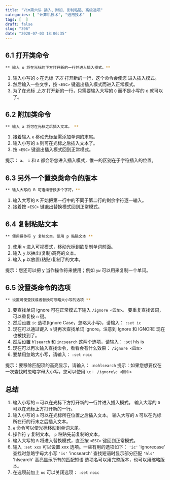 ```yaml
---
title: "Vim第六讲 插入、附加、复制粘贴、高级选项"
categories: [ "计算机技术", "通用技术"  ]
tags: [  ]
draft: false
slug: "396"
date: "2020-07-03 18:06:35"
---
```


## 6.1 打开类命令

```bash
** 输入 o 将在光标的下方打开新的一行并进入插入模式。**
```

1. 输入小写的 `o` 在光标 *下方* 打开新的一行，这个命令会使您
进入插入模式。
2. 然后输入一些文字，按 `<ESC>` 键退出插入模式而进入正常模式。
3. 为了在光标 *上方* 打开新的一行，只需要输入大写的 `O` 而不是小写的 o
就可以了。

## 6.2 附加类命令

```bash
** 输入 a 将可在光标之后插入文本。 **
```

1. 接着输入 `e` 移动光标至需添加单词的末尾。
2. 输入小写的 `a` 则可在光标之后插入文本了。
3. 按 `<ESC>` 键退出插入模式回到正常模式。

提示： `a`、 `i` 和 `A` 都会带您进入插入模式，惟一的区别在于字符插入的位置。

## 6.3 另外一个置换类命令的版本

```bash
** 输入大写的 R 可连续替换多个字符。**
```

1. 输入大写的 `R` 开始把第一行中的不同于第二行的剩余字符逐一输入。
2. 接着按 `<ESC>` 键退出替换模式回到正常模式。

## 6.4 复制粘贴文本

```bash
** 使用操作符 y 复制文本，使用 p 粘贴文本 **
```

1. 使用 `v` 进入可视模式，移动光标到欲复制单词前面。
2. 输入 `y` 以抽出(复制)高亮的文本。
3. 输入 `p` 以放置(粘贴)复制了的文本。

提示：您还可以把 y 当作操作符来使用；例如 `yw` 可以用来复制一个单词。

## 6.5 设置类命令的选项

```bash
** 设置可使查找或者替换可忽略大小写的选项 **
```

1. 要查找单词 ignore 可在正常模式下输入 `/ignore <回车>`。
要重复查找该词，可以重复按 `n` 键。
2. 然后设置 `ic` 选项(Ignore Case，忽略大小写)，请输入： `:set ic`
3. 现在可以通过键入 `n` 键再次查找单词 ignore。注意到 Ignore 和 IGNORE 现在
也被找到了。
4. 然后设置 `hlsearch` 和 `incsearch` 这两个选项，请输入： :set hls is
5. 现在可以再次输入查找命令，看看会有什么效果： `/ignore <回车>`
6. 要禁用忽略大小写，请输入： `:set noic`

提示：要移除匹配项的高亮显示，请输入： `:nohlsearch`
提示：如果您想要仅在一次查找时忽略字母大小写，您可以使用 `\c：
/ignore\c <回车>`

## 总结

1. 输入小写的 `o` 可以在光标下方打开新的一行并进入插入模式。
输入大写的 `O` 可以在光标上方打开新的一行。
2. 输入小写的 `a` 可以在光标所在位置之后插入文本。
输入大写的 `A` 可以在光标所在行的行末之后插入文本。
3. `e` 命令可以使光标移动到单词末尾。
4. 操作符 `y` 复制文本， `p` 粘贴先前复制的文本。
5. 输入大写的 `R` 将进入替换模式，直至按 `<ESC>` 键回到正常模式。
6. 输入 `:set xxx` 可以设置 xxx 选项。一些有用的选项如下：
`'ic'` 'ignorecase' 查找时忽略字母大小写
`'is'` 'incsearch' 查找短语时显示部分匹配
`'hls'` 'hlsearch' 高亮显示所有的匹配短语
选项名可以用完整版本，也可以用缩略版本。
7. 在选项前加上 `no` 可以关闭选项： `:set noic`